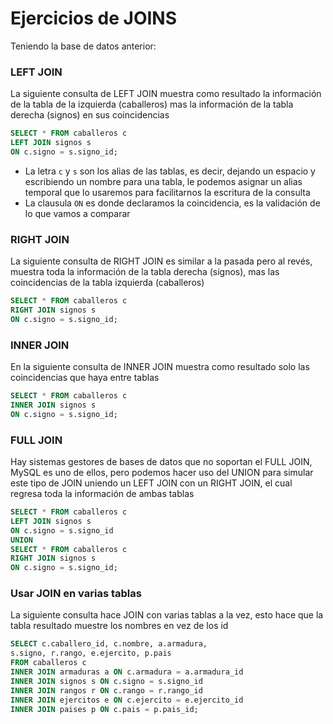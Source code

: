 # **Ejercicios de JOINS**

Teniendo la base de datos anterior:


### LEFT JOIN

La siguiente consulta de LEFT JOIN muestra como resultado la información de la tabla de la izquierda (caballeros) mas la información de la tabla derecha (signos) en sus coincidencias 
```sql
SELECT * FROM caballeros c
LEFT JOIN signos s
ON c.signo = s.signo_id;
```
* La letra `c` y `s` son los alias de las tablas, es decir, dejando un espacio y escribiendo un nombre para una tabla, le podemos asignar un alias temporal que lo usaremos para facilitarnos la escritura de la consulta 
* La clausula `ON` es donde declaramos la coincidencia, es la validación de lo que vamos a comparar 


### RIGHT JOIN

La siguiente consulta de RIGHT JOIN es similar a la pasada pero al revés, muestra toda la información de la tabla derecha (signos), mas las coincidencias de la tabla izquierda (caballeros)
```sql
SELECT * FROM caballeros c
RIGHT JOIN signos s
ON c.signo = s.signo_id;
```


### INNER JOIN 

En la siguiente consulta de INNER JOIN muestra como resultado solo las coincidencias que haya entre tablas 
```sql
SELECT * FROM caballeros c
INNER JOIN signos s
ON c.signo = s.signo_id;
```


### FULL JOIN

Hay sistemas gestores de bases de datos que no soportan el FULL JOIN, MySQL es uno de ellos, pero podemos hacer uso del UNION para simular este tipo de JOIN uniendo un LEFT JOIN con un RIGHT JOIN, el cual regresa toda la información de ambas tablas 
```sql
SELECT * FROM caballeros c
LEFT JOIN signos s
ON c.signo = s.signo_id
UNION
SELECT * FROM caballeros c
RIGHT JOIN signos s
ON c.signo = s.signo_id;
```


### Usar JOIN en varias tablas

La siguiente consulta hace JOIN con varias tablas a la vez, esto hace que la tabla resultado muestre los nombres en vez de los id
```sql
SELECT c.caballero_id, c.nombre, a.armadura,
s.signo, r.rango, e.ejercito, p.pais
FROM caballeros c
INNER JOIN armaduras a ON c.armadura = a.armadura_id
INNER JOIN signos s ON c.signo = s.signo_id
INNER JOIN rangos r ON c.rango = r.rango_id
INNER JOIN ejercitos e ON c.ejercito = e.ejercito_id
INNER JOIN paises p ON c.pais = p.pais_id;
```
